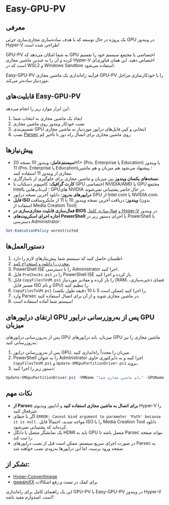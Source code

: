 # Easy-GPU-PV

## معرفی
یک پروژه در حال توسعه که با هدف ساده‌سازی مجازی‌سازی جزئی GPU در ویندوز Hyper-V طراحی شده است!

GPU-PV به شما امکان می‌دهد که GPU اختصاصی یا مجتمع سیستم خود را تقسیم کرده و آن را به چندین ماشین مجازی Hyper-V اختصاص دهید. این همان فناوری‌ای است که در WSL2 و Windows Sandbox استفاده می‌شود.

Easy-GPU-PV فرآیند راه‌اندازی یک ماشین مجازی GPU-PV را با خودکارسازی مراحل موردنیاز ساده‌تر می‌کند.

## قابلیت‌های Easy-GPU-PV
این ابزار موارد زیر را انجام می‌دهد:
1) ایجاد یک ماشین مجازی به انتخاب شما
2) نصب خودکار ویندوز روی ماشین مجازی
3) تقسیم‌بندی GPU انتخابی و کپی فایل‌های درایور موردنیاز به ماشین مجازی
4) نصب [Parsec](https://parsec.app) روی ماشین مجازی برای اتصال راه دور با تأخیر کم

## پیش‌نیازها
* **سیستم‌عامل:** ویندوز 10 نسخه 20H1+ (Pro، Enterprise یا Education) یا ویندوز 11 (Pro، Enterprise یا Education)؛ پیشنهاد می‌شود هم میزبان و هم ماشین مجازی از ویندوز 11 استفاده کنند.
* **نسخه‌های یکسان ویندوز** بین میزبان و ماشین مجازی برای جلوگیری از ناسازگاری.
* **کارت گرافیک:** کامپیوتر دسکتاپ با GPU اختصاصی NVIDIA/AMD یا GPU مجتمع Intel؛ لپ‌تاپ‌هایی با GPUهای NVIDIA در حال حاضر پشتیبانی نمی‌شوند.
* **درایورهای به‌روز:** دانلود آخرین نسخه درایور GPU از Intel.com یا NVIDIA.com.
* **فایل ISO ویندوز:** دریافت آخرین نسخه ویندوز 10 یا 11 از مایکروسافت (بدون استفاده از Media Creation Tool).
* **فعال‌سازی قابلیت مجازی‌سازی در BIOS** و [فعال‌سازی کامل Hyper-V](https://docs.microsoft.com/en-us/virtualization/hyper-v-on-windows/quick-start/enable-hyper-v) در ویندوز.
* **اجازه اجرای اسکریپت‌های PowerShell** با اجرای دستور زیر در PowerShell با دسترسی Administrator:
```powershell
Set-ExecutionPolicy unrestricted
```

## دستورالعمل‌ها
1. اطمینان حاصل کنید که سیستم شما پیش‌نیازهای لازم را دارد.
2. [مخزن را دانلود و استخراج کنید.](https://github.com/jamesstringerparsec/Easy-GPU-PV/archive/refs/heads/main.zip)
3. PowerShell ISE را با دسترسی Administrator اجرا کنید.
4. فایل `PreChecks.ps1` را در PowerShell ISE باز کرده و اجرا کنید.
5. فایل `CopyFilesToVM.ps1` را باز کرده و مقادیر موردنیاز (RAM، فضای ذخیره‌سازی، مسیر فایل ISO و نام GPU) را تنظیم کنید.
6. `CopyFilesToVM.ps1` را اجرا کنید (ممکن است 5 تا 10 دقیقه طول بکشد).
7. وارد Parsec در ماشین مجازی شوید و از آن برای اتصال استفاده کنید.
8. سیستم شما آماده استفاده است!

## ارتقای درایورهای GPU پس از به‌روزرسانی درایور GPU میزبان
پس از به‌روزرسانی درایورهای GPU میزبان، باید درایورهای GPU ماشین مجازی را نیز به‌روزرسانی کنید:
1. پس از به‌روزرسانی درایور GPU، میزبان را مجدداً راه‌اندازی کنید.
2. PowerShell را به عنوان Administrator اجرا کنید و به دایرکتوری حاوی `CopyFilesToVM.ps1` و `Update-VMGpuPartitionDriver.ps1` بروید.
3. دستور زیر را اجرا کنید:
```powershell
Update-VMGpuPartitionDriver.ps1 -VMName "نام ماشین مجازی شما" -GPUName "نام GPU شما"
```

## نکات مهم
- **از Parsec برای اتصال به ماشین مجازی استفاده کنید** و آداپتور ویدیوی Hyper-V را غیرفعال کنید.
- اگر با خطای `ERROR: Cannot bind argument to parameter 'Path' because it is null.` مواجه شدید، احتمالاً فایل ISO را با Media Creation Tool دانلود کرده‌اید که پشتیبانی نمی‌شود.
- یک نمایشگر متصل یا دانگل HDMI باید به GPU متصل باشد تا Parsec بتواند صفحه را ثبت کند.
- در صورت اجرای سریع سیستم، ممکن است قبل از نصب درایورهای Parsec به صفحه ورود برسید، اما این درایورها به‌زودی نصب خواهند شد.

## تشکر از:
- [Hyper-ConvertImage](https://github.com/tabs-not-spaces/Hyper-ConvertImage)
- [gawainXX](https://github.com/gawainXX) برای کمک در تست و رفع اشکالات

این یک راهنمای کامل برای راه‌اندازی GPU-PV با Easy-GPU-PV در ویندوز Hyper-V است. امیدوارم مفید باشد!

